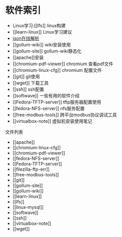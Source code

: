 # 软件索引

* Linux学习:[[lfs]] linux构建
* [[learn-linux]] Linux学习建议
* [json在线解析](http://jsoneditoronline.org/)
* [[gollum-wiki]] wiki安装使用
* [[gollum-site]] gollum-wiki静态化
* [[apache]]安装
* [[chromium-pdf-viewer]] chromium 查看pdf文件 
* [[chromium-linux-cfg]] chromium 配置文件
* [[git]] git使用
* [[wget]]  下载工具
* [[ssh]] ssh配置
* [[softwave]] 一些有用的软件介绍
* [[Fedora-TFTP-server]] tftp服务器配置使用
* [[fedora-NFS-server]] nfs服务配置
* [[free-modbus-tools]] 跨平台modbus协议调试工具
* [[virtualbox-note]] 虚拟机安装使用笔记

文件列表
* [[apache]]
* [[chromium-linux-cfg]]
* [[chromium-pdf-viewer]]
* [[fedora-NFS-server]]
* [[Fedora-TFTP-server]]
* [[filezilla-ftp-err]]
* [[free-modbus-tools]]
* [[git]]
* [[gollum-site]]
* [[gollum-wiki]]
* [[learn-linux]]
* [[lfs]]
* [[linux-mysql]]
* [[softwave]]
* [[ssh]]
* [[virtualbox-note]]
* [[wget]]

